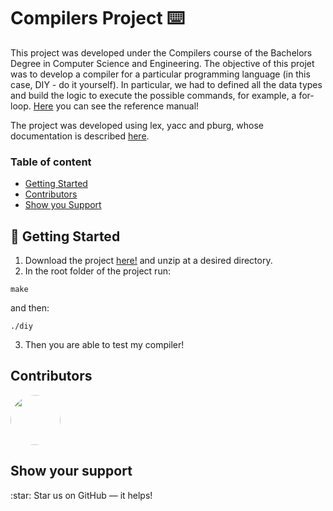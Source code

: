 # Compilers Project ⌨️
This project was developed under the Compilers course of the Bachelors Degree in Computer Science and Engineering.
The objective of this projet was to develop a compiler for a particular programming language (in this case, DIY - do it yourself). In particular, we had to defined all the data types and build the logic to execute the possible commands, for example, a for-loop. <a href="username.github.io/folder/document.pdf" target="_blank">Here</a> you can see the reference manual!

The project was developed using lex, yacc and pburg, whose documentation is described [here](https://github.com/pedroreissantos/pburg).



### Table of content

- [Getting Started](#getting_started)
- [Contributors](#contributors)
- [Show you Support](#support)


<a name="getting_started"> 
	
##  🚀 Getting Started

</a>

1. Download the project [here!](https://github.com/marianasrv/compiler-diy/archive/main.zip) and unzip at a desired directory.
2. In the root folder of the project run:

```
make
```

and then:

```
./diy
```

3. Then you are able to test my compiler!


<a name="contributors"> 
  
## Contributors

</a>

<a href="https://github.com/marianasrv">
	<img src="https://github.com/marianasrv.png" width="80" style="border-radius:50%">
</a>

<a name="support"> 
	
## Show your support 

</a>
:star: Star us on GitHub — it helps!





